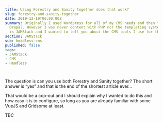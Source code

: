 ```yaml
---
title: Using Forestry and Sanity together does that work?
slug: forestry-and-sanity-together
date: 2019-12-19T00:00:00Z
summary: Originally I used Wordpress for all of my CMS needs and then for some projects,
  Drupal. However I was never content with PHP nor the templating systems. Now there
  is JAMStack and I wanted to tell you about the CMS tools I use for this website.
section: JAMStack
sub: headless-cms
published: false
tags:
- JAMStack
- CMS
- Headless

---
```

The question is can you use both Forestry and Sanity together? The short answer is “yes” and that is the end of the shortest article ever...

That would be a cop-out and I should explain why I wanted to do this and how easy it is to configure, so long as you are already familiar with some VueJS and Gridsome at least.

TBC
